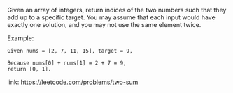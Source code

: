 Given an array of integers, return indices of the two numbers such that they add up to a specific target.
You may assume that each input would have exactly one solution, and you may not use the same element twice.

Example:

```
Given nums = [2, 7, 11, 15], target = 9,

Because nums[0] + nums[1] = 2 + 7 = 9,
return [0, 1].
```

link:  https://leetcode.com/problems/two-sum
